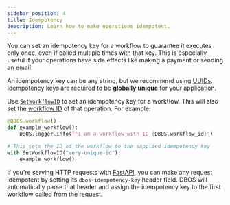 ```yaml
---
sidebar_position: 4
title: Idempotency
description: Learn how to make operations idempotent.
---
```


You can set an idempotency key for a workflow to guarantee it executes only once, even if called multiple times with that key.
This is especially useful if your operations have side effects like making a payment or sending an email.

An idempotency key can be any string, but we recommend using [UUIDs](https://docs.python.org/3/library/uuid.html).
Idempotency keys are required to be **globally unique** for your application.

Use [`SetWorkflowID`](../reference/contexts.md#setworkflowid) to set an idempotency key for a workflow.
This will also set the [workflow ID](./workflow-tutorial.md#workflow-ids) of that operation.
For example:


```python
@DBOS.workflow()
def example_workflow():
    DBOS.logger.info(f"I am a workflow with ID {DBOS.workflow_id}")

# This sets the ID of the workflow to the supplied idempotency key
with SetWorkflowID("very-unique-id"):
    example_workflow()
```

If you're serving HTTP requests with [FastAPI](https://fastapi.tiangolo.com/), you can make any request idempotent by setting its `dbos-idempotency-key` header field.
DBOS will automatically parse that header and assign the idempotency key to the first workflow called from the request.
